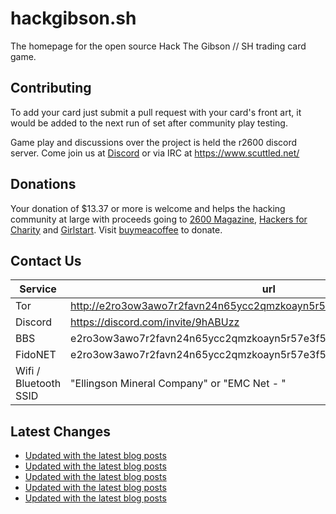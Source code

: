 # hackgibson.sh
The homepage for the open source Hack The Gibson // SH trading card game.


## Contributing

To add your card just submit a pull request with your card's front art, it would be added to the next run of set after community play testing.

Game play and discussions over the project is held the r2600 discord server. Come join us at [Discord](https://discord.com/invite/9hABUzz) or via IRC at https://www.scuttled.net/


## Donations

Your donation of $13.37 or more is welcome and helps the hacking community at large with proceeds going to [2600 Magazine](https://2600.com/), [Hackers for Charity](https://hackersforcharity.org) and [Girlstart](https://girlstart.org).  Visit [buymeacoffee](https://www.buymeacoffee.com/hackgibson.sh) to donate.


## Contact Us

Service | url
-|-
Tor | http://e2ro3ow3awo7r2favn24n65ycc2qmzkoayn5r57e3f56nvjwdcgg32ad.onion
Discord | https://discord.com/invite/9hABUzz
BBS | e2ro3ow3awo7r2favn24n65ycc2qmzkoayn5r57e3f56nvjwdcgg32ad.onion:23
FidoNET | e2ro3ow3awo7r2favn24n65ycc2qmzkoayn5r57e3f56nvjwdcgg32ad.onion:24554
Wifi / Bluetooth SSID | "Ellingson Mineral Company" or "EMC Net - <fidonet address>"

## Latest Changes
<!-- BLOG-POST-LIST:START -->
- [Updated with the latest blog posts](https://github.com/DFW2600/hackgibson.sh/commit/4cd6e56fbcb1a9575c3a84af628796fbe8e5fe22)
- [Updated with the latest blog posts](https://github.com/DFW2600/hackgibson.sh/commit/8b7bfa4adcbfdfabd4829ca7bdabb32c23bbfb70)
- [Updated with the latest blog posts](https://github.com/DFW2600/hackgibson.sh/commit/45ba36d8b451dbd22f36bd3e3307ec590265d814)
- [Updated with the latest blog posts](https://github.com/DFW2600/hackgibson.sh/commit/d6481835452ae2cf1a4daaa12e21c7a4a129b6a4)
- [Updated with the latest blog posts](https://github.com/DFW2600/hackgibson.sh/commit/e750bd30df1f8042fb043652455d4528f9bcd8bf)
<!-- BLOG-POST-LIST:END -->
